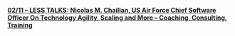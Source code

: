 [**02/11 – LESS TALKS: Nicolas M. Chaillan, US Air Force Chief Software Officer On Technology Agility, Scaling and More – Coaching, Consulting, Training**](http://www.keystepstosuccess.com/2020/02/nicolas-m-chaillan-us-air-force-chief-software-officer-on-technology-agility-scaling-and-more/)